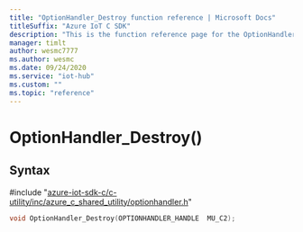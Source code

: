 ```yaml
---                             
title: "OptionHandler_Destroy function reference | Microsoft Docs" 
titleSuffix: "Azure IoT C SDK"            
description: "This is the function reference page for the OptionHandler_Destroy() function in the Azure IoT C SDK. This SDK is used with Azure IoT Hub and Azure IoT Hub Device Provisioning Service"            
manager: timlt                 
author: wesmc7777              
ms.author: wesmc               
ms.date: 09/24/2020                    
ms.service: "iot-hub"             
ms.custom: ""                
ms.topic: "reference"        
---                            
```


# OptionHandler_Destroy()

## Syntax

\#include "[azure-iot-sdk-c/c-utility/inc/azure_c_shared_utility/optionhandler.h](../optionhandler-h.md)"  
```C
void OptionHandler_Destroy(OPTIONHANDLER_HANDLE  MU_C2);
```

